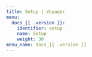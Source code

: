 ```yaml
---
title: Setup | Voyager
menu:
  docs_{{ .version }}:
    identifier: setup
    name: Setup
    weight: 30
menu_name: docs_{{ .version }}
---
```


